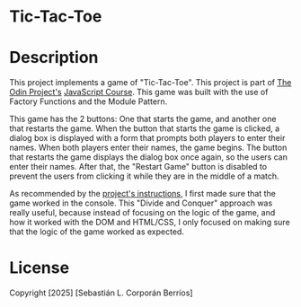 # Tic-Tac-Toe

# Description

This project implements a game of "Tic-Tac-Toe". This project is part of
[The Odin Project's](https://www.theodinproject.com/) [JavaScript Course](https://www.theodinproject.com/paths/full-stack-javascript/courses/javascript). This game was built with the use of Factory Functions and the Module Pattern.

This game has the 2 buttons: One that starts the game, and another one that restarts the game. When the button that starts the game is clicked, a dialog box is displayed with a form that prompts both players to enter their names. When both players enter their names, the game begins. The button that restarts the game displays the dialog box once again, so the users can enter their names. After that, the "Restart Game" button is disabled to prevent the users from clicking it while they are in the middle of a match.

As recommended by the [project's instructions](https://www.theodinproject.com/lessons/node-path-javascript-tic-tac-toe), I first made sure that the game worked in the console. This "Divide and Conquer" approach was really useful, because instead of focusing on the logic of the game, and how it worked with the DOM and HTML/CSS, I only focused on making sure that the logic of the game worked as expected.

# License

Copyright [2025] [Sebastián L. Corporán Berríos]
